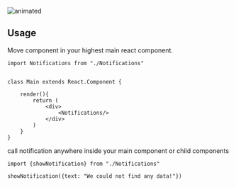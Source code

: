 
![animated](https://res.cloudinary.com/voyade/image/upload/v1534841898/misc/notifications.gif)


## Usage

Move component in your highest main react component.

```
import Notifications from "./Notifications"


class Main extends React.Component {

    render(){
        return (
            <div>
                <Notifications/>
            </div>
        )
    }
}
```

call notification anywhere inside your main component or child components

```
import {showNotification} from "./Notifications"

showNotification({text: "We could not find any data!"})
```
